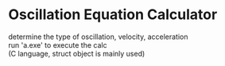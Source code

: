 # Oscillation Equation Calculator
determine the type of oscillation, velocity, acceleration  
run 'a.exe' to execute the calc  
(C language, struct object is mainly used)
